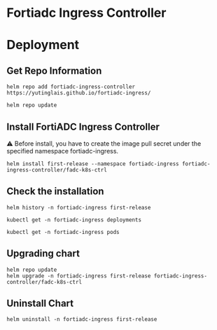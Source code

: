 
# Fortiadc Ingress Controller

# Deployment

## Get Repo Information
   

    helm repo add fortiadc-ingress-controller https://yutinglais.github.io/fortiadc-ingress/

    helm repo update

   ## Install FortiADC Ingress Controller
   :warning: Before install, you have to create the image pull secret under the specified namespace fortiadc-ingress.

    helm install first-release --namespace fortiadc-ingress fortiadc-ingress-controller/fadc-k8s-ctrl

## Check the installation

    helm history -n fortiadc-ingress first-release
    
    kubectl get -n fortiadc-ingress deployments
    
    kubectl get -n fortiadc-ingress pods
 
## Upgrading chart

    helm repo update
    helm upgrade -n fortiadc-ingress first-release fortiadc-ingress-controller/fadc-k8s-ctrl

## Uninstall Chart

    helm uninstall -n fortiadc-ingress first-release
